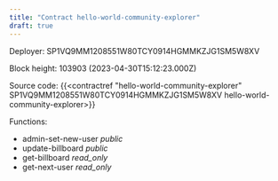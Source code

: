 ```yaml
---
title: "Contract hello-world-community-explorer"
draft: true
---
```

Deployer: SP1VQ9MM1208551W80TCY0914HGMMKZJG1SM5W8XV


 



Block height: 103903 (2023-04-30T15:12:23.000Z)

Source code: {{<contractref "hello-world-community-explorer" SP1VQ9MM1208551W80TCY0914HGMMKZJG1SM5W8XV hello-world-community-explorer>}}

Functions:

* admin-set-new-user _public_
* update-billboard _public_
* get-billboard _read_only_
* get-next-user _read_only_
